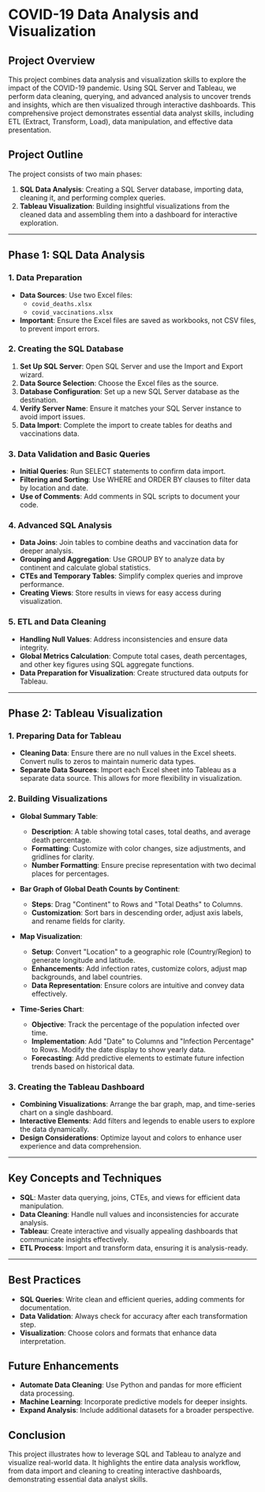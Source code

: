 # COVID-19 Data Analysis and Visualization

## Project Overview
This project combines data analysis and visualization skills to explore the impact of the COVID-19 pandemic. Using SQL Server and Tableau, we perform data cleaning, querying, and advanced analysis to uncover trends and insights, which are then visualized through interactive dashboards. This comprehensive project demonstrates essential data analyst skills, including ETL (Extract, Transform, Load), data manipulation, and effective data presentation.

## Project Outline
The project consists of two main phases:
1. **SQL Data Analysis**: Creating a SQL Server database, importing data, cleaning it, and performing complex queries.
2. **Tableau Visualization**: Building insightful visualizations from the cleaned data and assembling them into a dashboard for interactive exploration.

---

## Phase 1: SQL Data Analysis

### 1. Data Preparation
- **Data Sources**: Use two Excel files:
  - `covid_deaths.xlsx`
  - `covid_vaccinations.xlsx`
- **Important**: Ensure the Excel files are saved as workbooks, not CSV files, to prevent import errors.

### 2. Creating the SQL Database
1. **Set Up SQL Server**: Open SQL Server and use the Import and Export wizard.
2. **Data Source Selection**: Choose the Excel files as the source.
3. **Database Configuration**: Set up a new SQL Server database as the destination.
4. **Verify Server Name**: Ensure it matches your SQL Server instance to avoid import issues.
5. **Data Import**: Complete the import to create tables for deaths and vaccinations data.

### 3. Data Validation and Basic Queries
- **Initial Queries**: Run SELECT statements to confirm data import.
- **Filtering and Sorting**: Use WHERE and ORDER BY clauses to filter data by location and date.
- **Use of Comments**: Add comments in SQL scripts to document your code.

### 4. Advanced SQL Analysis
- **Data Joins**: Join tables to combine deaths and vaccination data for deeper analysis.
- **Grouping and Aggregation**: Use GROUP BY to analyze data by continent and calculate global statistics.
- **CTEs and Temporary Tables**: Simplify complex queries and improve performance.
- **Creating Views**: Store results in views for easy access during visualization.

### 5. ETL and Data Cleaning
- **Handling Null Values**: Address inconsistencies and ensure data integrity.
- **Global Metrics Calculation**: Compute total cases, death percentages, and other key figures using SQL aggregate functions.
- **Data Preparation for Visualization**: Create structured data outputs for Tableau.

---

## Phase 2: Tableau Visualization

### 1. Preparing Data for Tableau
- **Cleaning Data**: Ensure there are no null values in the Excel sheets. Convert nulls to zeros to maintain numeric data types.
- **Separate Data Sources**: Import each Excel sheet into Tableau as a separate data source. This allows for more flexibility in visualization.

### 2. Building Visualizations
- **Global Summary Table**: 
  - **Description**: A table showing total cases, total deaths, and average death percentage.
  - **Formatting**: Customize with color changes, size adjustments, and gridlines for clarity.
  - **Number Formatting**: Ensure precise representation with two decimal places for percentages.

- **Bar Graph of Global Death Counts by Continent**: 
  - **Steps**: Drag "Continent" to Rows and "Total Deaths" to Columns.
  - **Customization**: Sort bars in descending order, adjust axis labels, and rename fields for clarity.

- **Map Visualization**:
  - **Setup**: Convert "Location" to a geographic role (Country/Region) to generate longitude and latitude.
  - **Enhancements**: Add infection rates, customize colors, adjust map backgrounds, and label countries.
  - **Data Representation**: Ensure colors are intuitive and convey data effectively.

- **Time-Series Chart**:
  - **Objective**: Track the percentage of the population infected over time.
  - **Implementation**: Add "Date" to Columns and "Infection Percentage" to Rows. Modify the date display to show yearly data.
  - **Forecasting**: Add predictive elements to estimate future infection trends based on historical data.

### 3. Creating the Tableau Dashboard
- **Combining Visualizations**: Arrange the bar graph, map, and time-series chart on a single dashboard.
- **Interactive Elements**: Add filters and legends to enable users to explore the data dynamically.
- **Design Considerations**: Optimize layout and colors to enhance user experience and data comprehension.

---

## Key Concepts and Techniques
- **SQL**: Master data querying, joins, CTEs, and views for efficient data manipulation.
- **Data Cleaning**: Handle null values and inconsistencies for accurate analysis.
- **Tableau**: Create interactive and visually appealing dashboards that communicate insights effectively.
- **ETL Process**: Import and transform data, ensuring it is analysis-ready.

---

## Best Practices
- **SQL Queries**: Write clean and efficient queries, adding comments for documentation.
- **Data Validation**: Always check for accuracy after each transformation step.
- **Visualization**: Choose colors and formats that enhance data interpretation.

## Future Enhancements
- **Automate Data Cleaning**: Use Python and pandas for more efficient data processing.
- **Machine Learning**: Incorporate predictive models for deeper insights.
- **Expand Analysis**: Include additional datasets for a broader perspective.

## Conclusion
This project illustrates how to leverage SQL and Tableau to analyze and visualize real-world data. It highlights the entire data analysis workflow, from data import and cleaning to creating interactive dashboards, demonstrating essential data analyst skills.
